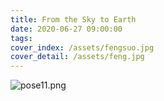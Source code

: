```yaml
---
title: From the Sky to Earth
date: 2020-06-27 09:00:00
tags:
cover_index: /assets/fengsuo.jpg
cover_detail: /assets/feng.jpg
---
```

![pose11.png](https://i.loli.net/2020/06/18/mZI4T5uEvacLwst.png)